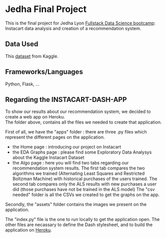 # Jedha Final Project

This is the final project for Jedha Lyon [Fullstack Data Science bootcamp](https://www.jedha.co/campus/lyon/): Instacart data analysis and creation of a recommendation system.

## Data Used

This [dataset](https://www.kaggle.com/c/instacart-market-basket-analysis/) from Kaggle.

## Frameworks/Languages

Python, Flask, ...

## Regarding the INSTACART-DASH-APP

To show our results about our recommendation system, we decided to create a web app on Heroku. \
The folder above, contains all the files we needed to create that application. 

First of all, we have the "apps" folder : there are three .py files which represent the different pages on the application.
- the Home page : introducing our project on Instacart
- the EDA Graphs page :  please find some Exploratory Data Analysys about the Kaggle Instacart Dataset
- the Algo page : here you will find two tabs regarding our recommendation system results. The first tab compares the two algorithms we trained (Alternating Least Squares and Restricted Boltzman Machine) with historical purchases of the users trained. The second tab compares only the ALS results with new purchases a user did (those purchases have not be trained in the ALS model)
The "csv needed" folder is all the CSVs we created to get the graphs on the app. 

Secondly, the "assets" folder contains the images we present on the application. 

The "index.py" file is the one to run locally to get the application open. The other files are necassary to define the Dash stylesheet, and to build the application on [Heroku](https://instacart-dash-app.herokuapp.com/).  